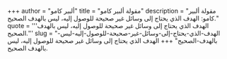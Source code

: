 +++
author = "ألبير كامو"
title = "مقولة ألبير كامو"
description = "مقولة ألبير كامو: الهدف الذي يحتاج إلى وسائل غير صحيحة للوصول إليه، ليس بالهدف الصحيح."
quote = '''الهدف الذي يحتاج إلى وسائل غير صحيحة للوصول إليه، ليس بالهدف الصحيح.''' 
slug = "الهدف-الذي-يحتاج-إلى-وسائل-غير-صحيحة-للوصول-إليه-ليس-بالهدف-الصحيح"
+++
الهدف الذي يحتاج إلى وسائل غير صحيحة للوصول إليه، ليس بالهدف الصحيح.
